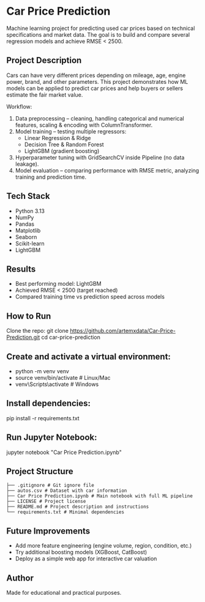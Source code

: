 # Car Price Prediction

Machine learning project for predicting used car prices based on technical specifications and market data. The goal is to build and compare several regression models and achieve RMSE < 2500.

## Project Description
Cars can have very different prices depending on mileage, age, engine power, brand, and other parameters. This project demonstrates how ML models can be applied to predict car prices and help buyers or sellers estimate the fair market value.

Workflow:
1. Data preprocessing – cleaning, handling categorical and numerical features, scaling & encoding with ColumnTransformer.
2. Model training – testing multiple regressors:
   - Linear Regression & Ridge
   - Decision Tree & Random Forest
   - LightGBM (gradient boosting)
3. Hyperparameter tuning with GridSearchCV inside Pipeline (no data leakage).
4. Model evaluation – comparing performance with RMSE metric, analyzing training and prediction time.

## Tech Stack
- Python 3.13
- NumPy
- Pandas
- Matplotlib
- Seaborn
- Scikit-learn
- LightGBM

## Results
- Best performing model: LightGBM
- Achieved RMSE < 2500 (target reached)
- Compared training time vs prediction speed across models

## How to Run
Clone the repo:
git clone https://github.com/artemxdata/Car-Price-Prediction.git
cd car-price-prediction


## Create and activate a virtual environment:
- python -m venv venv
- source venv/bin/activate # Linux/Mac
- venv\Scripts\activate # Windows


## Install dependencies:
pip install -r requirements.txt


## Run Jupyter Notebook:
jupyter notebook "Car Price Prediction.ipynb"


## Project Structure

```
├── .gitignore # Git ignore file
├── autos.csv # Dataset with car information
├── Car Price Prediction.ipynb # Main notebook with full ML pipeline
├── LICENSE # Project license
├── README.md # Project description and instructions
└── requirements.txt # Minimal dependencies
```

## Future Improvements
- Add more feature engineering (engine volume, region, condition, etc.)
- Try additional boosting models (XGBoost, CatBoost)
- Deploy as a simple web app for interactive car valuation

## Author
Made for educational and practical purposes.


